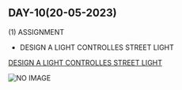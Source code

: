 ## DAY-10(20-05-2023)

(1) ASSIGNMENT

  * DESIGN A LIGHT CONTROLLES STREET LIGHT

[DESIGN A LIGHT CONTROLLES STREET LIGHT]()

![NO IMAGE]()
